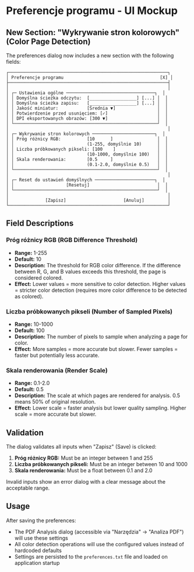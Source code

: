 # Preferencje programu - UI Mockup

## New Section: "Wykrywanie stron kolorowych" (Color Page Detection)

The preferences dialog now includes a new section with the following fields:

```
┌─────────────────────────────────────────────────────────────┐
│ Preferencje programu                                     [X] │
├─────────────────────────────────────────────────────────────┤
│                                                             │
│ ┌─ Ustawienia ogólne ──────────────────────────────────┐  │
│ │ Domyślna ścieżka odczytu:  [__________________] [...] │  │
│ │ Domyślna ścieżka zapisu:   [__________________] [...] │  │
│ │ Jakość miniatur:           [Średnia ▼]                │  │
│ │ Potwierdzenie przed usunięciem: [✓]                   │  │
│ │ DPI eksportowanych obrazów: [300 ▼]                   │  │
│ └───────────────────────────────────────────────────────┘  │
│                                                             │
│ ┌─ Wykrywanie stron kolorowych ────────────────────────┐  │
│ │ Próg różnicy RGB:          [10      ]                 │  │
│ │                            (1-255, domyślnie 10)      │  │
│ │ Liczba próbkowanych pikseli: [100    ]                │  │
│ │                            (10-1000, domyślnie 100)   │  │
│ │ Skala renderowania:        [0.5     ]                 │  │
│ │                            (0.1-2.0, domyślnie 0.5)   │  │
│ └───────────────────────────────────────────────────────┘  │
│                                                             │
│ ┌─ Reset do ustawień domyślnych ───────────────────────┐  │
│ │                    [Resetuj]                          │  │
│ └───────────────────────────────────────────────────────┘  │
│                                                             │
│              [Zapisz]                      [Anuluj]         │
└─────────────────────────────────────────────────────────────┘
```

## Field Descriptions

### Próg różnicy RGB (RGB Difference Threshold)
- **Range:** 1-255
- **Default:** 10
- **Description:** The threshold for RGB color difference. If the difference between R, G, and B values exceeds this threshold, the page is considered colored.
- **Effect:** Lower values = more sensitive to color detection. Higher values = stricter color detection (requires more color difference to be detected as colored).

### Liczba próbkowanych pikseli (Number of Sampled Pixels)
- **Range:** 10-1000
- **Default:** 100
- **Description:** The number of pixels to sample when analyzing a page for color.
- **Effect:** More samples = more accurate but slower. Fewer samples = faster but potentially less accurate.

### Skala renderowania (Render Scale)
- **Range:** 0.1-2.0
- **Default:** 0.5
- **Description:** The scale at which pages are rendered for analysis. 0.5 means 50% of original resolution.
- **Effect:** Lower scale = faster analysis but lower quality sampling. Higher scale = more accurate but slower.

## Validation

The dialog validates all inputs when "Zapisz" (Save) is clicked:

1. **Próg różnicy RGB:** Must be an integer between 1 and 255
2. **Liczba próbkowanych pikseli:** Must be an integer between 10 and 1000
3. **Skala renderowania:** Must be a float between 0.1 and 2.0

Invalid inputs show an error dialog with a clear message about the acceptable range.

## Usage

After saving the preferences:
- The PDF Analysis dialog (accessible via "Narzędzia" → "Analiza PDF") will use these settings
- All color detection operations will use the configured values instead of hardcoded defaults
- Settings are persisted to the `preferences.txt` file and loaded on application startup
